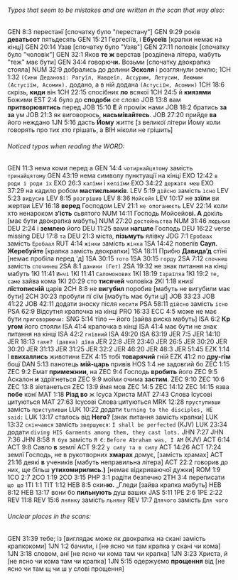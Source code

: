 ###### Typos that seem to be mistakes and are written in the scan that way also:
GEN 8:3 перестанї [спочатку було "перестану"]
GEN 9:29 років **деватьсот** пятьдесять
GEN 15:21 Гергесіїв, і **Ебусеїв** [крапки немає на кінці]
GEN 20:14 Узав [спочатку було "Узяв"]
GEN 27:11 половік [спочатку було "чоловік"]
GEN 32:1 Яков **те ж** верстав [розділена літера, мабуть "теж" має бути]
GEN 34:4 говорюч**и.** Возьми [спочатку двокрапка стояла]
NUM 32:9 добрались до долини **Эсколя** і розглянули землю;
1CH 1:32 `(Сини Деданові: Рагуїл, Навдеїл, Ассурим, Летусим, Леюмим (Астусіїм, Асомин).` додано, а в ній додана `(Астусіїм, Асомин)`
1CH 18:6 скрізь, **киди** він
1CH 22:15 спосібних **ло** всякої
1CH 24:5 й **киязями** Божими
EST 2:4 було до **сподоби** се слово
JOB 13:8 вам **притворювятись** перед
JOB 15:10 **Е** й проміж нами
JOB 18:2 братись **за за** ум
JOB 21:3 як виговорюсь, **насьмівайтесь**.
JOB 27:20 прийде **ва** його неждано
1JN 5:16 дасть **Йому** життє [з великої літери Йому коли говорять про тих хто грішать, а ВІН ніколи не грішить]

###### Noticed typos when reading the WORD:
GEN 11:3 нема коми перед а
GEN 14:4 `чотирнайцятому` замість `тринайцятому`
GEN 43:19 нема символу пунктуації на кінці
EXO 12:42 `в роди і роди їх`
EXO 26:3 `калїми` і `келіїми`
EXO 34:22 `держатя меш`
EXO 37:29 на кадило робом **мастиєльників**.
LEV 5:19 `дійсно` замість `існо`
LEV 5:23 `видусив`
LEV 8:15 `розгрішив`
LEV 8:36 `Мойсейя`
LEV 10:17 не **ззїли** ви жертви
LEV 16:18 **веред** Господом
LEV 21:1 `не опоганюєть`
LEV 22:14 коли хто ненароком **зʼість** сьвятого
NUM 14:11 Господь Мойсейов**і. А** докіль [має бути двокрапка мабуть]
NUM 27:20 `достойньства`
NUM 31:46 `людьких`
DEU 2:24 і **землею** його
DEU 11:25 вами **нагшле** Господь
DEU 16:22 verse missing
DEU 17:8 `та`
DEU 21:3 міста, **пізьмуть** ялівку
JDG 7:1 `Еробаах` замість `Еробаал`
RUT 4:14 `жінки` замість `жінка`
1SA 14:42 повелїв **Саул. Жеребуйте** [крапка замість двокрапки]
1SA 18:11 Прибю **Давидаʼд** стїнї [немає пробіла перед 'д]
1SA 30:15 `тото`
1SA 30:15 `горду`
2SA 7:12 `спочнеш` замість `спочинеш`
2SA 8:1 `данини (Гет)`
2SA 19:32 не знак питання на кінці мабуть
1KI 11:41 `Инчі`
1KI 11:41 `Саломонових`
1KI 18:19 `Ізраїляа`
1KI 19:2 `те, саме` зайва кома
1KI 20:29 сто **тисячей** чоловіка
2KI 1:18 книзї **лїстописній** царів
2CH 8:8 не **вигубил** поробив [мабуть не вигубили має бути]
2CH 30:23 пробули пї сїм [мабуть має бути цї]
JOB 33:23
JOB 41:22
JOB 42:11 додати зноску після `кесити`
PSA 58:11 `дійсно` замість `існо`
PSA 62:9 Відсутня крапочка на кінці
PRO 16:33
ECC 4:5 може не має бути `приговорюючи:`
SNG 5:14 тїло **—** його [зайва риска мабуть]
ISA 6:2 **Кр угом** його стояли
ISA 41:4 крапочка в кінці
ISA 41:4 має бути не знак питання на кінці
ISA 42:2 `гнівний`
ISA 49:20
ISA 63:19
JER 7:5
JER 14:10
JER 18:13 `таке? (давна) дїва`
JER 22:8
JER 23:40
JER 26:5
JER 30:20
JER 30:20
JER 31:13
JER 31:25
JER 32:2
JER 46:20
JER 48:3
JER 51:45
EZK 1:14 І **ввихаллись** животини
EZK 4:15 тобі **товарячий** гній
EZK 41:2 по **дру-гім** боцї
DAN 5:13 панотець **мій-царь** привів
HOS 1:4 не задовгий бо
ZEC 1:15
ZEC 9:2 Емат **примежнии**, на
ZEC 9:4 Господь **вробить** його
ZEC 9:5 Аскалон **и** здрігнеться
ZEC 9:9 моїми очима **застим**.
ZEC 9:10
ZEC 10:6
ZEC 13:8 зіетанеться
ZEC 13:9 ймя мов
ZEC 14:5
ZEC 14:12
ZEC 14:15 язва **побе** конї
MAT 1:18 **Різд во** ж Ісуса Христа
MAT 27:43 Слова Ісусові цитуються
MAT 27:63 Ісусові Слова цитуються
MRK 12:28 `пруступивши` замість `приступивши`
LUK 10:22 додати `turning to the disciples, HE said:`
LUK 13:17 сталось від **Него?** [знак питання замість крапки]
LUK 13:32 `скінчаюся` замість `звершуюся`: `I shall be perfected` (KJV)
LUK 23:34 додати `diving HIS Garments among them, they cast lots.`
JHN 7:27
JHN 7:36
JHN 8:58 `Я був` замість `Я Є`: `Before Abraham was, I AM` (KJV)
ACT 6:14
ACT 9:8 Савло **в** землї
ACT 9:22 `у силу та в силу`
ACT 14:26
ACT 17:24 землї Господь, не в рукотворних **хмарах** домує, [замість храмах]
ACT 21:16 деякі **в** учеників [мабуть неправильна літера]
ACT 22:2 говорив до них, ще більш **утихомирились.)** [немає відкриваючої дужки]
ROM 1:9
1CO 2:7
2CO 1:19
2CO 3:15
PHP 3:1 радіти безпечно
2TH 3:4 переписати `що що`
1TI 1:1
TIT 1:12
HEB 8:5 скин**ю.** „Гледи [зайва крапка мабуть]
HEB 8:12
HEB 13:17 вони бо **пильнують** душ ваших
JAS 5:11
1PE 2:6
1PE 2:22
REV 11:8
REV 15:6 `лнянку` замість `льняну`
REV 17:7 `Длячого` замість `Для чого`

###### Unclear places in the scans:
GEN 31:39 тебе; із [виглядає може як двокрапка на скані замість крапкокоми]
1JN 1:2 бачили, і [не ясно чи там крапка у скані чи кома]
1JN 3:18 словом, анї [не ясно чи кома там чи крапка]
1JN 3:23 Христа, й [не ясно чи кома там чи крапка]
1JN 5:15 одержуємо **прощення** від [не ясно чи там щ чи ш у слові прощення]